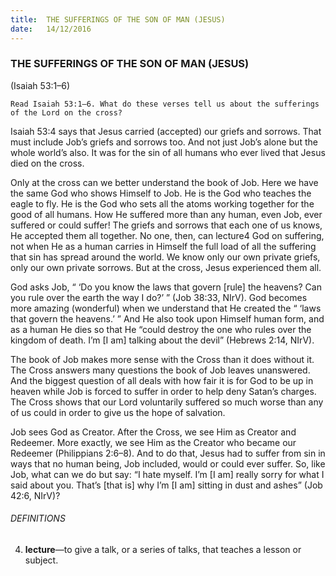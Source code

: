 ```yaml
---
title:  THE SUFFERINGS OF THE SON OF MAN (JESUS)
date:   14/12/2016
---
```


### THE SUFFERINGS OF THE SON OF MAN (JESUS)

(Isaiah 53:1–6)

`Read Isaiah 53:1–6. What do these verses tell us about the sufferings of the Lord on the cross?`

Isaiah 53:4 says that Jesus carried (accepted) our griefs and sorrows. That must include Job’s griefs and sorrows too. And not just Job’s alone but the whole world’s also. It was for the sin of all humans who ever lived that Jesus died on the cross.

Only at the cross can we better understand the book of Job. Here we have the same God who shows Himself to Job. He is the God who teaches the eagle to fly. He is the God who sets all the atoms working together for the good of all humans. How He suffered more than any human, even Job, ever suffered or could suffer! The griefs and sorrows that each one of us knows, He accepted them all together. No one, then, can lecture4 God on suffering, not when He as a human carries in Himself the full load of all the suffering that sin has spread around the world. We know only our own private griefs, only our own private sorrows. But at the cross, Jesus experienced them all.

God asks Job, “ ‘Do you know the laws that govern [rule] the heavens? Can you rule over the earth the way I do?’ ” (Job 38:33, NIrV). God becomes more amazing (wonderful) when we understand that He created the “ ‘laws that govern the heavens.’ ” And He also took upon Himself human form, and as a human He dies so that He “could destroy the one who rules over the kingdom of death. I’m [I am] talking about the devil” (Hebrews 2:14, NIrV).  

The book of Job makes more sense with the Cross than it does without it. The Cross answers many questions the book of Job leaves unanswered. And the biggest question of all deals with how fair it is for God to be up in heaven while Job is forced to suffer in order to help deny Satan’s charges. The Cross shows that our Lord voluntarily suffered so much worse than any of us could in order to give us the hope of salvation. 

Job sees God as Creator. After the Cross, we see Him as Creator and Redeemer. More exactly, we see Him as the Creator who became our Redeemer (Philippians 2:6–8). And to do that, Jesus had to suffer from sin in ways that no human being, Job included, would or could ever suffer. So, like Job, what can we do but say: “I hate myself. I’m [I am] really sorry for what I said about you. That’s [that is] why I’m [I am] sitting in dust and ashes” (Job 42:6, NIrV)?

###### DEFINITIONS

4. **lecture**—to give a talk, or a series of talks, that teaches a lesson or subject.